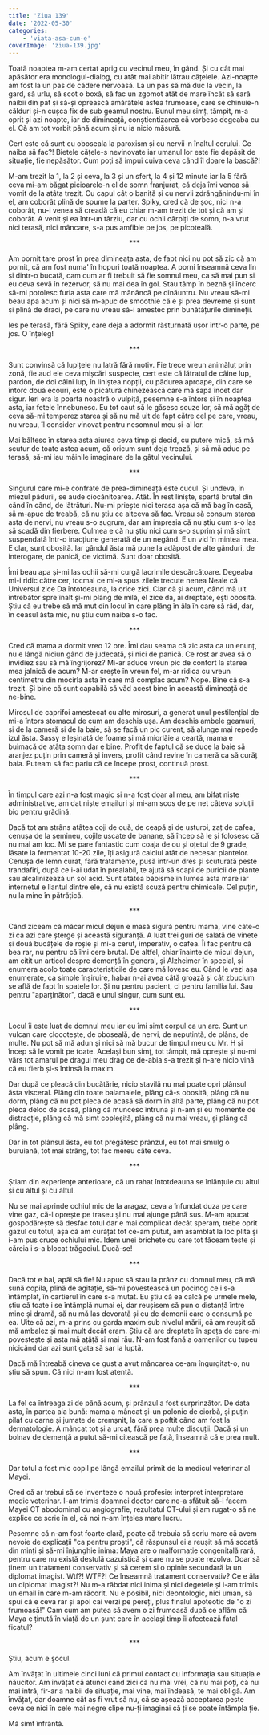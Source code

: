 ```yaml
---
title: 'Ziua 139'
date: '2022-05-30'
categories:
    - 'viata-asa-cum-e'
coverImage: 'ziua-139.jpg'
---
```


Toată noaptea m-am certat aprig cu vecinul meu, în gând. Și cu cât mai apăsător era monologul-dialog, cu atât mai abitir lătrau cățelele. Azi-noapte am fost la un pas de cădere nervoasă. La un pas să mă duc la vecin, la gard, să urlu, să scot o boxă, să fac un zgomot atât de mare încât să sară naibii din pat și să-și oprească amărâtele astea frumoase, care se chinuie-n călduri și-n cușca fix de sub geamul nostru. Bunul meu simț, tâmpit, m-a oprit și azi noapte, iar de dimineață, conștientizarea că vorbesc degeaba cu el. Că am tot vorbit până acum și nu ia nicio măsură.

Cert este că sunt cu oboseala la paroxism și cu nervii-n înaltul cerului. Ce naiba să fac?! Bietele cățele-s nevinovate iar umanul lor este fie depășit de situație, fie nepăsător. Cum poți să impui cuiva ceva când îl doare la bască?!

M-am trezit la 1, la 2 și ceva, la 3 și un sfert, la 4 și 12 minute iar la 5 fără ceva mi-am băgat picioarele-n el de somn franjurat, că deja îmi venea să vomit de la atâta trezit. Cu capul cât o baniță și cu nervii zdrăngănindu-mi în el, am coborât plină de spume la parter. Spiky, cred că de șoc, nici n-a coborât, nu-i venea să creadă că eu chiar m-am trezit de tot și că am și coborât. A venit și ea într-un târziu, dar cu ochii cârpiți de somn, n-a vrut nici terasă, nici mâncare, s-a pus amfibie pe jos, pe picoteală.

<p style="text-align: center;">***</p>

Am pornit tare prost în prea dimineața asta, de fapt nici nu pot să zic că am pornit, că am fost numa' în hopuri toată noaptea. A porni înseamnă ceva lin și dintr-o bucată, cam cum ar fi trebuit să fie somnul meu, ca să mai pun și eu ceva sevă în rezervor, să nu mai dea în gol. Stau tâmp în beznă și încerc să-mi potolesc furia asta care mă mănâncă pe dinăuntru. Nu vreau să-mi beau apa acum și nici să m-apuc de smoothie că e și prea devreme și sunt și plină de draci, pe care nu vreau să-i amestec prin bunătățurile dimineții.

Ies pe terasă, fără Spiky, care deja a adormit răsturnată ușor într-o parte, pe jos. O înțeleg!

<p style="text-align: center;">***</p>

Sunt convinsă că lupițele nu latră fără motiv. Fie trece vreun animăluț prin zonă, fie aud ele ceva mișcări suspecte, cert este că lătratul de câine lup, pardon, de doi câini lup, în liniștea nopții, cu pădurea aproape, din care se întorc două ecouri, este o picătură chinezească care mă sapă încet dar sigur. Ieri era la poarta noastră o vulpiță, pesemne s-a întors și în noaptea asta, iar fetele înnebunesc. Eu tot caut să le găsesc scuze lor, să mă agăț de ceva să-mi temperez starea și să nu mă uit de fapt către cel pe care, vreau, nu vreau, îl consider vinovat pentru nesomnul meu și-al lor.

Mai băltesc în starea asta aiurea ceva timp și decid, cu putere mică, să mă scutur de toate astea acum, că oricum sunt deja trează, și să mă aduc pe terasă, să-mi iau mâinile imaginare de la gâtul vecinului.

<p style="text-align: center;">***</p>

Singurul care mi-e confrate de prea-dimineață este cucul. Și undeva, în miezul pădurii, se aude ciocănitoarea. Atât. În rest liniște, spartă brutal din când în când, de lătrături. Nu-mi priește nici terasa așa că mă bag în casă, să m-apuc de treabă, că nu știu ce altceva să fac. Vreau să consum starea asta de nervi, nu vreau s-o sugrum, dar am impresia că nu știu cum s-o las să scadă din fierbere. Culmea e că nu știu nici cum s-o suprim și mă simt suspendată într-o inacțiune generată de un negând. E un vid în mintea mea. E clar, sunt obosită. Iar gândul ăsta mă pune la adăpost de alte gânduri, de interogare, de panică, de victimă. Sunt doar obosită.

Îmi beau apa și-mi las ochii să-mi curgă lacrimile descărcătoare. Degeaba mi-i ridic către cer, tocmai ce mi-a spus zilele trecute nenea Neale că Universul zice Da întotdeauna, la orice zici. Clar că și acum, când mă uit întrebător spre înalt și-mi plâng de milă, el zice da, ai dreptate, ești obosită. Știu că eu trebe să mă mut din locul în care plâng în ăla în care să râd, dar, în ceasul ăsta mic, nu știu cum naiba s-o fac.

<p style="text-align: center;">***</p>

Cred că mama a dormit vreo 12 ore. Îmi dau seama că zic asta ca un enunț, nu e lângă niciun gând de judecată, și nici de panică. Ce rost ar avea să o invidiez sau să mă îngrijorez? Mi-ar aduce vreun pic de confort la starea mea jalnică de acum? M-ar crește în vreun fel, m-ar ridica cu vreun centimetru din mocirla asta în care mă complac acum? Nope. Bine că s-a trezit. Și bine că sunt capabilă să văd acest bine în această dimineață de ne-bine.

Mirosul de caprifoi amestecat cu alte mirosuri, a generat unul pestilențial de mi-a întors stomacul de cum am deschis ușa. Am deschis ambele geamuri, și de la cameră și de la baie, să se facă un pic curent, să alunge mai repede izul ăsta. Sassy e leșinată de foame și mă miorlăie a ceartă, mama e buimacă de atâta somn dar e bine. Profit de faptul că se duce la baie să aranjez puțin prin cameră și invers, profit când revine în cameră ca să curăț baia. Puteam să fac pariu că ce începe prost, continuă prost.

<p style="text-align: center;">***</p>

În timpul care azi n-a fost magic și n-a fost doar al meu, am bifat niște administrative, am dat niște emailuri și mi-am scos de pe net câteva soluții bio pentru grădină.

Dacă tot am strâns atâtea coji de ouă, de ceapă și de usturoi, zaț de cafea, cenușa de la șemineu, cojile uscate de banane, să încep să le și folosesc că nu mai am loc. Mi se pare fantastic cum coaja de ou și oțetul de 9 grade, lăsate la fermentat 10-20 zile, îți asigură calciul atât de necesar plantelor. Cenușa de lemn curat, fără tratamente, pusă într-un dres și scuturată peste trandafiri, după ce i-ai udat în prealabil, te ajută să scapi de puricii de plante sau alcalinizează un sol acid. Sunt atâtea băbisme în lumea asta mare iar internetul e liantul dintre ele, că nu există scuză pentru chimicale. Cel puțin, nu la mine în pătrățică.

<p style="text-align: center;">***</p>

Când ziceam că măcar micul dejun e masă sigură pentru mama, vine câte-o zi ca azi care șterge și această siguranță. A luat trei guri de salată de vinete și două bucățele de roșie și mi-a cerut, imperativ, o cafea. Îi fac pentru că bea rar, nu pentru că îmi cere brutal. De altfel, chiar înainte de micul dejun, am citit un articol despre demență în general, și Alzheimer în special, și enumera acolo toate caracteristicile de care mă lovesc eu. Când le vezi așa enumerate, ca simple înșiruire, habar n-ai avea câtă groază și cât zbucium se află de fapt în spatele lor. Și nu pentru pacient, ci pentru familia lui. Sau pentru "aparținător", dacă e unul singur, cum sunt eu.

<p style="text-align: center;">***</p>

Locul îi este luat de domnul meu iar eu îmi simt corpul ca un arc. Sunt un vulcan care clocotește, de oboseală, de nervi, de neputință, de plâns, de multe. Nu pot să mă adun și nici să mă bucur de timpul meu cu Mr. H și încep să le vomit pe toate. Același bun simț, tot tâmpit, mă oprește și nu-mi vărs tot amarul pe dragul meu drag ce de-abia s-a trezit și n-are nicio vină că eu fierb și-s întinsă la maxim.

Dar după ce pleacă din bucătărie, nicio stavilă nu mai poate opri plânsul ăsta visceral. Plâng din toate balamalele, plâng că-s obosită, plâng că nu dorm, plâng că nu pot pleca de acasă să dorm în altă parte, plâng că nu pot pleca deloc de acasă, plâng că muncesc întruna și n-am și eu momente de distracție, plâng că mă simt copleșită, plâng că nu mai vreau, și plâng că plâng.

Dar în tot plânsul ăsta, eu tot pregătesc prânzul, eu tot mai smulg o buruiană, tot mai strâng, tot fac mereu câte ceva.

<p style="text-align: center;">***</p>

Știam din experiențe anterioare, că un rahat întotdeauna se înlănțuie cu altul și cu altul și cu altul.

Nu se mai aprinde ochiul mic de la aragaz, ceva a înfundat duza pe care vine gaz, că-l oprește pe traseu și nu mai ajunge până sus. M-am apucat gospodărește să desfac totul dar e mai complicat decât speram, trebe oprit gazul cu totul, așa că am curățat tot ce-am putut, am asamblat la loc plita și i-am pus cruce ochiului mic. Idem unei brichete cu care tot făceam teste și căreia i s-a blocat trăgaciul. Ducă-se!

<p style="text-align: center;">***</p>

Dacă tot e bal, apăi să fie! Nu apuc să stau la prânz cu domnul meu, că mă sună copila, plină de agitație, să-mi povestească un pocinog ce i s-a întâmplat, în cartierul în care s-a mutat. Eu știu că ea calcă pe urmele mele, știu că toate i se întâmplă numai ei, dar reușisem să pun o distanță între mine și dramă, să nu mă las devorată și eu de demonii care o consumă pe ea. Uite că azi, m-a prins cu garda maxim sub nivelul mării, că am reușit să mă ambalez și mai mult decât eram. Știu că are dreptate în speța de care-mi povestește și asta mă ațâță și mai rău. N-am fost fană a oamenilor cu tupeu nicicând dar azi sunt gata să sar la luptă.

Dacă mă întreabă cineva ce gust a avut mâncarea ce-am îngurgitat-o, nu știu să spun. Că nici n-am fost atentă.

<p style="text-align: center;">***</p>

La fel ca întreaga zi de până acum, și prânzul a fost surprinzător. De data asta, în partea aia bună: mama a mâncat și-un polonic de ciorbă, și puțin pilaf cu carne și jumate de cremșnit, la care a poftit când am fost la dermatologie. A mâncat tot și a urcat, fără prea multe discuții. Dacă și un bolnav de demență a putut să-mi citească pe față, înseamnă că e prea mult.

<p style="text-align: center;">***</p>

Dar totul a fost mic copil pe lângă emailul primit de la medicul veterinar al Mayei.

Cred că ar trebui să se inventeze o nouă profesie: interpret interpretare medic veterinar. I-am trimis doamnei doctor care ne-a sfătuit să-i facem Mayei CT abodominal cu angiografie, rezultatul CT-ului și am rugat-o să ne explice ce scrie în el, că noi n-am înțeles mare lucru.

Pesemne că n-am fost foarte clară, poate că trebuia să scriu mare că avem nevoie de explicații "ca pentru proști", că răspunsul ei a reușit să mă scoată din minți și să-mi înjunghie inima: Maya are o malformație congenitală rară, pentru care nu există destulă cazuistică și care nu se poate rezolva. Doar să ținem un tratament conservativ și să cerem și o opinie secundară la un diplomat imagist. Wtf?! WTF?! Ce înseamnă tratament conservativ? Ce e ăla un diplomat imagist?! Nu m-a răbdat nici inima și nici degetele și i-am trimis un email în care m-am răcorit. Nu e posibil, nici deontologic, nici uman, să spui că e ceva rar și apoi cai verzi pe pereți, plus finalul apoteotic de "o zi frumoasă!" Cam cum am putea să avem o zi frumoasă după ce aflăm că Maya e ținută în viață de un șunt care în același timp îi afectează fatal ficatul?

<p style="text-align: center;">***</p>

Știu, acum e șocul.

Am învățat în ultimele cinci luni că primul contact cu informația sau situația e năucitor. Am învățat că atunci când zici că nu mai vrei, că nu mai poți, că nu mai intră, fir-ar a naibii de situație, mai vine, mai îndeasă, te mai obligă. Am învățat, dar doamne cât aș fi vrut să nu, că se așează acceptarea peste ceva ce nici în cele mai negre clipe nu-ți imaginai că ți se poate întâmpla ție.

Mă simt înfrântă.
